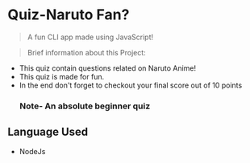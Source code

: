 # Quiz-Naruto Fan?

> A fun CLI app made using JavaScript!

> Brief information about this Project:
- This quiz contain questions related on Naruto Anime!
- This quiz is made for fun.
- In the end don't forget to checkout your final score out of 10 points
   ### Note- An absolute beginner quiz
   
## Language Used
- NodeJs
